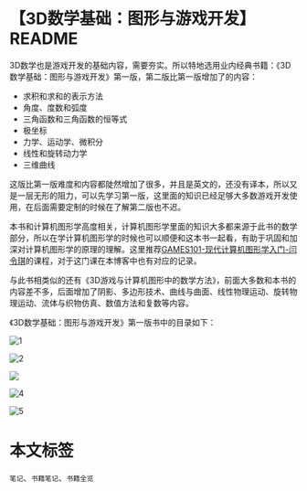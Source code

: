 # 【3D数学基础：图形与游戏开发】README

3D数学也是游戏开发的基础内容，需要夯实。所以特地选用业内经典书籍：《3D数学基础：图形与游戏开发》第一版，第二版比第一版增加了的内容：

- 求积和求和的表示方法
- 角度、度数和弧度
- 三角函数和三角函数的恒等式
- 极坐标
- 力学、运动学、微积分
- 线性和旋转动力学
- 三维曲线

这版比第一版难度和内容都陡然增加了很多，并且是英文的，还没有译本，所以又是一层无形的阻力，可以先学习第一版，这里面的知识已经足够大多数游戏开发使用，在后面需要定制的时候在了解第二版也不迟。

本书和计算机图形学高度相关，计算机图形学里面的知识大多都来源于此书的数学部分，所以在学计算机图形学的时候也可以顺便和这本书一起看，有助于巩固和加深对计算机图形学的原理的理解。这里推荐[GAMES101-现代计算机图形学入门-闫令琪](https://www.bilibili.com/video/BV1X7411F744)的课程，对于这门课在本博客中也有对应的记录。

与此书相类似的还有《3D游戏与计算机图形中的数学方法》，前面大多数和本书的内容差不多，后面增加了阴影、多边形技术、曲线与曲面、线性物理运动、旋转物理运动、流体与织物仿真、数值方法和复数等内容。

《3D数学基础：图形与游戏开发》第一版书中的目录如下：

![1](https://sin998-blog-image.oss-cn-beijing.aliyuncs.com/images/202109062027895.png)

![2](https://sin998-blog-image.oss-cn-beijing.aliyuncs.com/images/202109062027537.png)

![](https://sin998-blog-image.oss-cn-beijing.aliyuncs.com/images/202109062027096.png)

![4](https://sin998-blog-image.oss-cn-beijing.aliyuncs.com/images/202109062027257.png)

![5](https://sin998-blog-image.oss-cn-beijing.aliyuncs.com/images/202109062027411.png)

# 本文标签

`笔记`、`书籍笔记`、`书籍全览` 





























